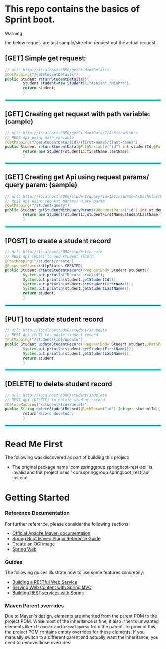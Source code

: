 # This repo contains the basics of Sprint boot.

> [!WARNING]
> the below request are just sample/skeleton request not the actual request.

## [GET] Simple get request:

```java
// url: http://localhost:8080/getStudentDetails
@GetMapping("/getStudentDetails")
public Student returnStudentDetails(){
        Student student=new Student(1,"Ashish","Mishra");
        return student;
        }
```

<hr style="border:2px solid cyan">

## [GET] Creating get request with path variable: (sample)

```java
// url: http://localhost:8080/getStudentData/2/Ashish/Mishra
// REST Api using path variable
@GetMapping("/getStudentData/{id}/{first-name}/{last-name}")
public Student returnStudentData(@PathVariable("id") int studentId,@PathVariable("first-name") String firstName,@PathVariable("last-name") String lastName){
        return new Student(studentId,firstName,lastName);
        }
```

<hr style="border:2px solid cyan">

## [GET] Creating get Api using request params/ query param:  (sample)

```java
// url: http://localhost:8080/student/query?id=1&firstName=Ashish&lastName=Mishra
// REST Api using request params/ query param
@GetMapping("/student/query")
public Student getStudentWithQueryParams(@RequestParam("id") int studentId,@RequestParam("firstName") String studentFirstName,@RequestParam("lastName") String studentLastName){
        return new Student(studentId,studentFirstName,studentLastName);
        }
```

<hr style="border:2px solid cyan">

## [POST] to create a student record

```java
// url: http://localhost:8080/student/create
// REST Api [POST] to add student record
@PostMapping("/student/create")
@ResponseStatus(HttpStatus.CREATED)
public Student createStudentRecord(@RequestBody Student student){
        System.out.println("Record created");
        System.out.println(student.getStudentId());
        System.out.println(student.getStudentFirstName());
        System.out.println(student.getStudentLastName());
        return student;
        }
```

<hr style="border:2px solid cyan">

## [PUT] to update student record

```java
// url: http://localhost:8080/student/3/update
// REST Api [PUT] to update student record
@PutMapping("/student/{id}/update")
public Student updateStudentRecord(@RequestBody Student student,@PathParam("id") Integer studentId){
        System.out.println(student.getStudentFirstName());
        System.out.println(student.getStudentLastName());
        return student;
        }
```

<hr style="border:2px solid cyan">

## [DELETE] to delete student record

```java
// url: http://localhost:8080/student/3/delete
// REST Api [DELETE] to delete student record
@DeleteMapping("/student/{id}/delete")
public String deleteStudentRecord(@PathParam("id") Integer studentId){
        return"Record deleted";
        }
```

<hr style="border:2px solid cyan">

# Read Me First

The following was discovered as part of building this project:

* The original package name 'com.springgroup.springboot-rest-api' is invalid and this project uses '
  com.springgroup.springboot_rest_api' instead.

# Getting Started

### Reference Documentation

For further reference, please consider the following sections:

* [Official Apache Maven documentation](https://maven.apache.org/guides/index.html)
* [Spring Boot Maven Plugin Reference Guide](https://docs.spring.io/spring-boot/docs/3.3.1/maven-plugin/reference/html/)
* [Create an OCI image](https://docs.spring.io/spring-boot/docs/3.3.1/maven-plugin/reference/html/#build-image)
* [Spring Web](https://docs.spring.io/spring-boot/docs/3.3.1/reference/htmlsingle/index.html#web)

### Guides

The following guides illustrate how to use some features concretely:

* [Building a RESTful Web Service](https://spring.io/guides/gs/rest-service/)
* [Serving Web Content with Spring MVC](https://spring.io/guides/gs/serving-web-content/)
* [Building REST services with Spring](https://spring.io/guides/tutorials/rest/)

### Maven Parent overrides

Due to Maven's design, elements are inherited from the parent POM to the project POM.
While most of the inheritance is fine, it also inherits unwanted elements like `<license>` and `<developers>` from the
parent.
To prevent this, the project POM contains empty overrides for these elements.
If you manually switch to a different parent and actually want the inheritance, you need to remove those overrides.

